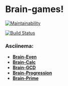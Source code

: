 # Brain-games!
[![Maintainability](https://api.codeclimate.com/v1/badges/08e48ac133cc3f8c3e49/maintainability)](https://codeclimate.com/github/Yuran-Luk/project-lvl1-s508/maintainability)

[![Build Status](https://travis-ci.org/Yuran-Luk/project-lvl1-s508.svg?branch=master)](https://travis-ci.org/Yuran-Luk/project-lvl1-s508)

### Asciinema:
* [**Brain-Even**](https://asciinema.org/a/E2YJJEb3aL4OFzwqOZb1ZH7PD)
* [**Brain-Calc**](https://asciinema.org/a/aoKJpUapbkUlrKVS4dy8WckFY)
* [**Brain-GCD**](https://asciinema.org/a/rxyEMLB0rlQnS20YvWMoWjf0h)
* [**Brain-Progression**](https://asciinema.org/a/mBIE9WUUodSN784E0fbiueFiG)
* [**Brain-Prime**](https://asciinema.org/a/mYoFr5Ob0RR4uCRratY2x08uc)